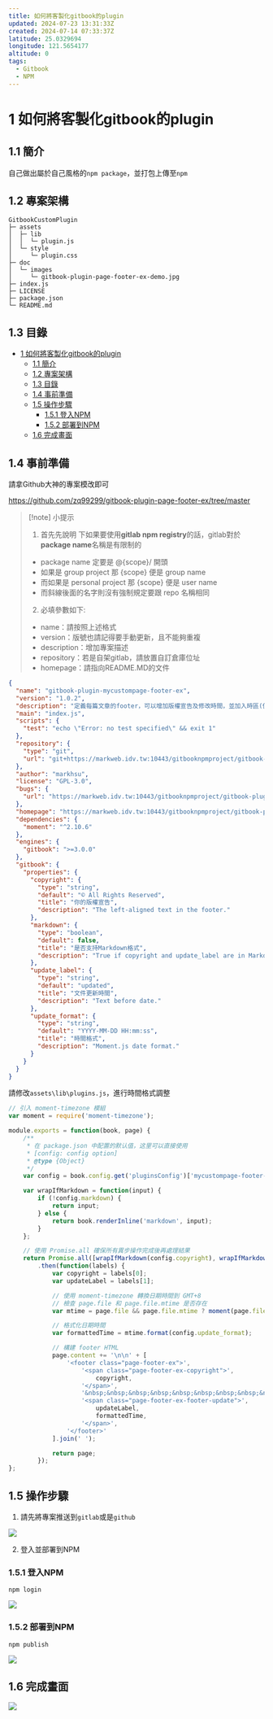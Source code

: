 ```yaml
---
title: 如何將客製化gitbook的plugin
updated: 2024-07-23 13:31:33Z
created: 2024-07-14 07:33:37Z
latitude: 25.0329694
longitude: 121.5654177
altitude: 0
tags:
  - Gitbook
  - NPM
---
```


# 1 如何將客製化gitbook的plugin

## 1.1 簡介
自己做出屬於自己風格的`npm package`，並打包上傳至`npm`

## 1.2 專案架構

```
GitbookCustomPlugin
├─ assets
│  ├─ lib
│  │  └─ plugin.js
│  └─ style
│     └─ plugin.css
├─ doc
│  └─ images
│     └─ gitbook-plugin-page-footer-ex-demo.jpg
├─ index.js
├─ LICENSE
├─ package.json
└─ README.md

```

## 1.3 目錄

- [1 如何將客製化gitbook的plugin](#1-如何將客製化gitbook的plugin)
  - [1.1 簡介](#11-簡介)
  - [1.2 專案架構](#12-專案架構)
  - [1.3 目錄](#13-目錄)
  - [1.4 事前準備](#14-事前準備)
  - [1.5 操作步驟](#15-操作步驟)
    - [1.5.1 登入NPM](#151-登入npm)
    - [1.5.2 部署到NPM](#152-部署到npm)
  - [1.6 完成畫面](#16-完成畫面)


## 1.4 事前準備

請拿Github大神的專案模改即可

https://github.com/zq99299/gitbook-plugin-page-footer-ex/tree/master


> [!note] 小提示 
>1. 首先先說明 下如果要使用**gitlab npm registry**的話，gitlab對於 **package name**名稱是有限制的
>* package name  定要是 @{scope}/ 開頭
>* 如果是 group project 那 {scope} 便是 group name
>* 而如果是 personal project 那 {scope} 便是 user name
>* 而斜線後面的名字則沒有強制規定要跟 repo 名稱相同
>2. 必填參數如下:
>* name：請按照上述格式
>* version：版號也請記得要手動更新，且不能夠重複
>* description：增加專案描述
>* repository：若是自架gitlab，請放置自訂倉庫位址
>* homepage：請指向README.MD的文件

```json
{
  "name": "gitbook-plugin-mycustompage-footer-ex",
  "version": "1.0.2",
  "description": "定義每篇文章的footer，可以增加版權宣告及修改時間，並加入時區(使用GMT+8)",
  "main": "index.js",
  "scripts": {
    "test": "echo \"Error: no test specified\" && exit 1"
  },
  "repository": {
    "type": "git",
    "url": "git+https://markweb.idv.tw:10443/gitbooknpmproject/gitbook-plugin-mycustom-footer-ex.git"
  },
  "author": "markhsu",
  "license": "GPL-3.0",
  "bugs": {
    "url": "https://markweb.idv.tw:10443/gitbooknpmproject/gitbook-plugin-mycustom-footer-ex/issues"
  },
  "homepage": "https://markweb.idv.tw:10443/gitbooknpmproject/gitbook-plugin-mycustom-footer-ex#readme",
  "dependencies": {
    "moment": "^2.10.6"
  },
  "engines": {
    "gitbook": ">=3.0.0"
  },
  "gitbook": {
    "properties": {
      "copyright": {
        "type": "string",
        "default": "© All Rights Reserved",
        "title": "你的版權宣告",
        "description": "The left-aligned text in the footer."
      },
      "markdown": {
        "type": "boolean",
        "default": false,
        "title": "是否支持Markdown格式",
        "description": "True if copyright and update_label are in Markdown, false if plain text or HTML."
      },
      "update_label": {
        "type": "string",
        "default": "updated",
        "title": "文件更新時間",
        "description": "Text before date."
      },
      "update_format": {
        "type": "string",
        "default": "YYYY-MM-DD HH:mm:ss",
        "title": "時間格式",
        "description": "Moment.js date format."
      }
    }
  }
}

```

請修改`assets\lib\plugins.js`，進行時間格式調整

```javascript
// 引入 moment-timezone 模組
var moment = require('moment-timezone');

module.exports = function(book, page) {
    /**
     * 在 package.json 中配置的默认值，这里可以直接使用
     * [config: config option]
     * @type {Object}
     */
    var config = book.config.get('pluginsConfig')['mycustompage-footer-ex'];

    var wrapIfMarkdown = function(input) {
        if (!config.markdown) {
            return input;
        } else {
            return book.renderInline('markdown', input);
        }
    };

    // 使用 Promise.all 確保所有異步操作完成後再處理結果
    return Promise.all([wrapIfMarkdown(config.copyright), wrapIfMarkdown(config.update_label)])
        .then(function(labels) {
            var copyright = labels[0];
            var updateLabel = labels[1];

            // 使用 moment-timezone 轉換日期時間到 GMT+8
            // 檢查 page.file 和 page.file.mtime 是否存在
            var mtime = page.file && page.file.mtime ? moment(page.file.mtime).tz('Asia/Taipei') : moment().tz('Asia/Taipei');

            // 格式化日期時間
            var formattedTime = mtime.format(config.update_format);

            // 構建 footer HTML
            page.content += '\n\n' + [
                '<footer class="page-footer-ex">',
                    '<span class="page-footer-ex-copyright">',
                        copyright,
                    '</span>',
                    '&nbsp;&nbsp;&nbsp;&nbsp;&nbsp;&nbsp;&nbsp;&nbsp;&nbsp;&nbsp;',
                    '<span class="page-footer-ex-footer-update">',
                        updateLabel,
                        formattedTime,
                    '</span>',
                '</footer>'
            ].join(' ');

            return page;
        });
};

```

## 1.5 操作步驟

1. 請先將專案推送到`gitlab`或是`github`

![](https://markweb.idv.tw/uploads/202407141547355.png)

2. 登入並部署到NPM

<!--more-->

### 1.5.1 登入NPM

```
npm login
```

![](https://markweb.idv.tw/uploads/202407141542345.png)


### 1.5.2 部署到NPM
```
npm publish
```

![](https://markweb.idv.tw/uploads/202407141544484.png)


## 1.6 完成畫面

![](https://markweb.idv.tw/uploads/202407141546043.png)